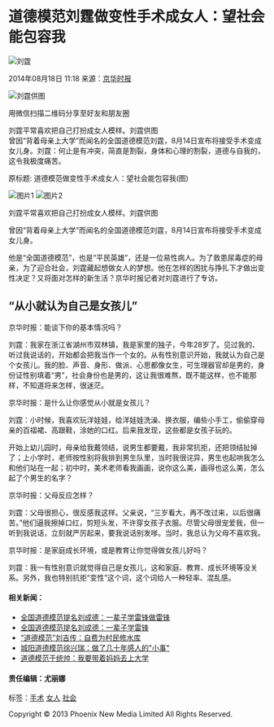 # 道德模范刘霆做变性手术成女人：望社会能包容我

![刘霆](http://y1.ifengimg.com/05d7c5c07c1ed4f3/2015/1225/rdn_567cd968470c1.jpg)

2014年08月18日 11:18 来源：[京华时报](http://www.chinanews.com/sh/2014/08-18/6500838.shtml)

![刘霆供图](http://h2.ifengimg.com/0f56ee67a4c375c2/2013/1106/indeccode.png)

用微信扫描二维码分享至好友和朋友圈

刘霆平常喜欢把自己打扮成女人模样。刘霆供图  
曾因“背着母亲上大学”而闻名的全国道德模范刘霆，8月14日宣布将接受手术变成女儿身。刘霆：何止是有冲突，简直是割裂，身体和心理的割裂，道德与自我的，这令我极度痛苦。

原标题: 道德模范做变性手术成女人：望社会能包容我(图)

![图片1](http://y2.ifengimg.com/50413aa77c31da3b/2014/0818/ori_53f170153a8ed.jpeg)
![图片2](http://y2.ifengimg.com/50413aa77c31da3b/2014/0818/ori_53f17015a6b53.jpeg)

刘霆平常喜欢把自己打扮成女人模样。刘霆供图

曾因“背着母亲上大学”而闻名的全国道德模范刘霆，8月14日宣布将接受手术变成女儿身。

他是“全国道德模范”，也是“平民英雄”，还是一位易性病人。为了救患尿毒症的母亲，为了迎合社会，刘霆藏起想做女人的梦想。他在怎样的困扰与挣扎下才做出变性决定？又将面对怎样的新生活？京华时报记者对刘霆进行了专访。

## “从小就认为自己是女孩儿”

京华时报：能谈下你的基本情况吗？

刘霆：我家在浙江省湖州市双林镇，我是家里的独子，今年28岁了。见过我的、听过我说话的，开始都会把我当作一个女的。从有性别意识开始，我就认为自己是个女孩儿。我的脸、声音、身形、做派、心思都像女生，可生理器官却是男的，身份证性别填着“男”，社会身份也是男的，这让我很难熬，既不能这样，也不能那样，不知道将来怎样，很迷茫。

京华时报：是什么让你感觉从小就是女孩儿？

刘霆：小时候，我喜欢玩洋娃娃，给洋娃娃洗澡、换衣服，编些小手工，偷偷穿母亲的百褶裙、高跟鞋，涂她的口红。后来我发现，这些都是女孩子玩的。

开始上幼儿园时，母亲给我戴领结，说男生都要戴，我非常抗拒，还把领结扯掉了；上小学时，老师按性别将我排到男生队里，当时我很诧异，男生也起哄我怎么和他们站在一起；初中时，美术老师看我画画，说你这么美，画得也这么美，怎么起了个男生的名字？

京华时报：父母反应怎样？

刘霆：父母很担心，很反感我这样。父亲说，“三岁看大，再不改过来，以后很痛苦。”他们逼我擦掉口红，剪短头发，不许穿女孩子衣服。尽管父母很宠爱我，但一听到我说话，立刻就严厉起来，要我说话别发嗲。当时，我总认为父母不喜欢我。

京华时报：是家庭成长环境，或是教育让你觉得做女孩儿好吗？

刘霆：我一有性别意识就觉得自己是女孩儿，这和家庭、教育、成长环境等没关系。另外，我也特别抗拒“变性”这个词，这个词给人一种轻率、混乱感。

#### 相关新闻：

- [全国道德模范提名刘成德：一辈子学雷锋做雷锋](http://sd.ifeng.com/news/fengguanqilu/detail_2013_10/02/1289431_0.shtml?_from_ralated)
- [全国道德模范提名刘成德：一辈子学雷锋](http://sd.ifeng.com/news/mr/detail_2013_10/02/1289735_0.shtml?_from_ralated)
- [“道德模范”刘吉传：自费为村民修水库](http://sd.ifeng.com/news/mr/detail_2013_08/01/1056718_0.shtml?_from_ralated)
- [城阳道德模范徐兴瑞：做了几十年感人的"小事"](http://sd.ifeng.com/zt/deyaoqilu/dishiyuxingye/detail_2013_12/16/1599032_0.shtml?_from_ralated)
- [道德模范于统帅：我要带着妈妈去上大学](http://sd.ifeng.com/news/mr/detail_2013_10/08/1297911_0.shtml?_from_ralated)

#### 责任编辑：尤丽娜

标签：[手术](http://search.ifeng.com/sofeng/search.action?c=1&q=%E6%89%8B%E6%9C%AF) [女人](http://search.ifeng.com/sofeng/search.action?c=1&q=%E5%A5%B3%E4%BA%BA) [社会](http://search.ifeng.com/sofeng/search.action?c=1&q=%E7%A4%BE%E4%BC%9A)

Copyright © 2013 Phoenix New Media Limited All Rights Reserved.